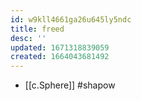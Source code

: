 ```yaml
---
id: w9kll4661ga26u645ly5ndc
title: freed
desc: ''
updated: 1671318839059
created: 1664043681492
---
```


- [[c.Sphere]] #shapow